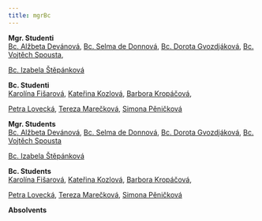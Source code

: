 ```yaml
---
title: mgrBc
---
```

<div class="cz">

**Mgr. Studenti**\
[Bc. Alžbeta Devánová](https://is.muni.cz/auth/osoba/437390),
[Bc. Selma de Donnová](https://is.muni.cz/auth/osoba/451725),
[Bc. Dorota Gvozdjáková](https://is.muni.cz/auth/osoba/423796),
[Bc. Vojtěch Spousta](https://is.muni.cz/auth/osoba/447587),

[Bc. Izabela Štěpánková](https://is.muni.cz/auth/osoba/437315)

**Bc. Studenti**\
[Karolína Fišarová](https://is.muni.cz/auth/osoba/460702),
[Kateřina Kozlová](https://is.muni.cz/auth/osoba/461077),
[Barbora Kropáčová](https://is.muni.cz/auth/osoba/451626),

[Petra Lovecká](https://is.muni.cz/auth/osoba/461040),
[Tereza Marečková](https://is.muni.cz/auth/osoba/436430),
[Simona Pěničková](https://is.muni.cz/auth/osoba/451194)

</div>
<div class="en">

**Mgr. Students**\
[Bc. Alžbeta Devánová](https://is.muni.cz/auth/osoba/437390),
[Bc. Selma de Donnová](https://is.muni.cz/auth/osoba/451725),
[Bc. Dorota Gvozdjáková](https://is.muni.cz/auth/osoba/423796),
[Bc. Vojtěch Spousta](https://is.muni.cz/auth/osoba/447587)

[Bc. Izabela Štěpánková](https://is.muni.cz/auth/osoba/437315)

**Bc. Students**\
[Karolína Fišarová](https://is.muni.cz/auth/osoba/460702),
[Kateřina Kozlová](https://is.muni.cz/auth/osoba/461077),
[Barbora Kropáčová](https://is.muni.cz/auth/osoba/451626),

[Petra Lovecká](https://is.muni.cz/auth/osoba/461040),
[Tereza Marečková](https://is.muni.cz/auth/osoba/436430),
[Simona Pěničková](https://is.muni.cz/auth/osoba/451194)

**Absolvents**

</div>
